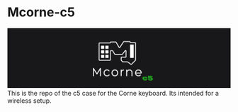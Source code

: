 # Mcorne-c5
![28816_Mcorne_Banner](https://github.com/Runningtarrens/Mcorne-c5/blob/main/pictures/Mcorne_c5%20banner.jpg)
This is the repo of the c5 case for the Corne keyboard. Its intended for a wireless setup.
